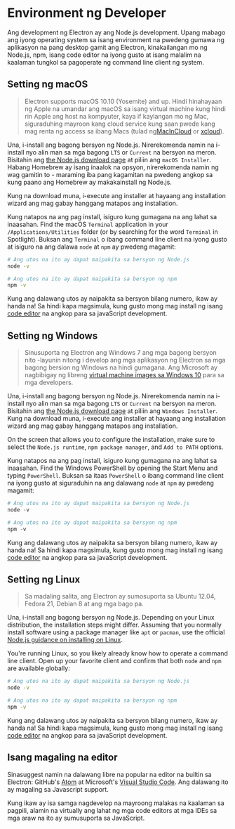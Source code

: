 # Environment ng Developer

Ang development ng Electron ay ang Node.js development. Upang mabago ang iyong operating system sa isang environment na pwedeng gumawa ng aplikasyon na pang desktop gamit ang Electron, kinakailangan mo ng Node.js, npm, isang code editor na iyong gusto at isang malalim na kaalaman tungkol sa pagoperate ng command line client ng system.

## Setting ng macOS

> Electron supports macOS 10.10 (Yosemite) and up. Hindi hinahayaan ng Apple na umandar ang macOS sa isang virtual machine kung hindi rin Apple ang host na kompyuter, kaya if kaylangan mo ng Mac, siguraduhing mayroon kang cloud service kung saan pwede kang mag renta ng access sa ibang Macs (tulad ng[MacInCloud](https://www.macincloud.com/) or [xcloud](https://xcloud.me)).

Una, i-install ang bagong bersyon ng Node.js. Nirerekomenda namin na i-install nyo alin man sa mga bagong `LTS` or `Current` na bersyon na meron. Bisitahin ang [the Node.js download page](https://nodejs.org/en/download/) at piliin ang `macOS Installer`. Habang Homebrew ay isang inaalok na opsyon, nirerekomenda namin ng wag gamitin to - maraming iba pang kagamitan na pwedeng angkop sa kung paano ang Homebrew ay makakainstall ng Node.js.

Kung na download muna, i-execute ang installer at hayaang ang installation wizard ang mag gabay hanggang matapos ang installation.

Kung natapos na ang pag install, isiguro kung gumagana na ang lahat sa inaasahan. Find the macOS `Terminal` application in your `/Applications/Utilities` folder (or by searching for the word `Terminal` in Spotlight). Buksan ang `Terminal` o ibang command line client na iyong gusto at isiguro na ang dalawa `node` at `npm` ay pwedeng magamit:

```sh
# Ang utos na ito ay dapat maipakita sa bersyon ng Node.js
node -v

# Ang utos na ito ay dapat maipakita sa bersyon ng npm
npm -v
```

Kung ang dalawang utos ay naipakita sa bersyon bilang numero, ikaw ay handa na! Sa hindi kapa magsimula, kung gusto mong mag install ng isang [code editor](#a-good-editor) na angkop para sa javaScript development.

## Setting ng Windows

> Sinusuporta ng Electron ang Windows 7 ang mga bagong bersyon nito -layunin nitong i develop ang mga aplikasyon ng Electron sa mga bagong bersion ng Windows na hindi gumagana. Ang Microsoft ay nagbibigay ng libreng [virtual machine images sa Windows 10](https://developer.microsoft.com/en-us/windows/downloads/virtual-machines) para sa mga developers.

Una, i-install ang bagong bersyon ng Node.js. Nirerekomenda namin na i-install nyo alin man sa mga bagong `LTS` or `Current` na bersyon na meron. Bisitahin ang [the Node.js download page](https://nodejs.org/en/download/) at piliin ang `Windows Installer`. Kung na download muna, i-execute ang installer at hayaang ang installation wizard ang mag gabay hanggang matapos ang installation.

On the screen that allows you to configure the installation, make sure to select the `Node.js runtime`, `npm package manager`, and `Add to PATH` options.

Kung natapos na ang pag install, isiguro kung gumagana na ang lahat sa inaasahan. Find the Windows PowerShell by opening the Start Menu and typing `PowerShell`. Buksan sa itaas `PowerShell` o ibang command line client na iyong gusto at siguraduhin na ang dalawang `node` at `npm` ay pwedeng magamit:

```powershell
# Ang utos na ito ay dapat maipakita sa bersyon ng Node.js
node -v

# Ang utos na ito ay dapat maipakita sa bersyon ng npm
npm -v
```

Kung ang dalawang utos ay naipakita sa bersyon bilang numero, ikaw ay handa na! Sa hindi kapa magsimula, kung gusto mong mag install ng isang [code editor](#a-good-editor) na angkop para sa javaScript development.

## Setting ng Linux

> Sa madaling salita, ang Electron ay sumosuporta sa Ubuntu 12.04, Fedora 21, Debian 8 at ang mga bago pa.

Una, i-install ang bagong bersyon ng Node.js. Depending on your Linux distribution, the installation steps might differ. Assuming that you normally install software using a package manager like `apt` or `pacman`, use the official [Node.js guidance on installing on Linux](https://nodejs.org/en/download/package-manager/).

You're running Linux, so you likely already know how to operate a command line client. Open up your favorite client and confirm that both `node` and `npm` are available globally:

```sh
# Ang utos na ito ay dapat maipakita sa bersyon ng Node.js
node -v

# Ang utos na ito ay dapat maipakita sa bersyon ng npm
npm -v
```

Kung ang dalawang utos ay naipakita sa bersyon bilang numero, ikaw ay handa na! Sa hindi kapa magsimula, kung gusto mong mag install ng isang [code editor](#a-good-editor) na angkop para sa javaScript development.

## Isang magaling na editor

Sinasuggest namin na dalawang libre na popular na editor na builtin sa Electron: GitHub's [Atom](https://atom.io/) at Microsoft's [Visual Studio Code](https://code.visualstudio.com/). Ang dalawang ito ay magaling sa Javascript support.

Kung ikaw ay isa samga nagdevelop na mayroong malakas na kaalaman sa pagpili, alamin na virtually ang lahat ng mga code editors at mga IDEs sa mga araw na ito ay sumusuporta sa JavaScript.
